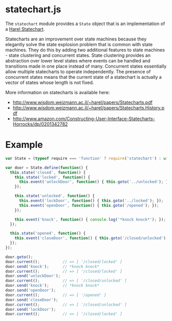 # statechart.js

The `statechart` module provides a `State` object that is an implementation
of a [Harel Statechart](http://en.wikipedia.org/wiki/State_diagram#Harel_statechart).

Statecharts are an improvement over state machines because they elegantly
solve the state explosion problem that is common with state machines. They do
this by adding two additional features to state machines - state clustering
and concurrent states. State clustering provides an abstraction over lower
level states where events can be handled and transitions made in one place
instead of many. Concurrent states essentially allow multiple statecharts to
operate independently. The presence of concurrent states means that the
current state of a statechart is actually a vector of states whose length is
not fixed.

More information on statecharts is available here:

* http://www.wisdom.weizmann.ac.il/~harel/papers/Statecharts.pdf
* http://www.wisdom.weizmann.ac.il/~harel/papers/Statecharts.History.pdf
* http://www.amazon.com/Constructing-User-Interface-Statecharts-Horrocks/dp/0201342782

# Example

```javascript
var State = (typeof require === 'function' ? require('statechart') : window.statechart).State;

var door = State.define(function() {
  this.state('closed', function() {
    this.state('locked', function() {
      this.event('unlockDoor', function() { this.goto('../unlocked'); });
    });

    this.state('unlocked', function() {
      this.event('lockDoor', function() { this.goto('../locked'); });
      this.event('openDoor', function() { this.goto('/opened'); });
    });

    this.event('knock', function() { console.log('*knock knock*'); });
  });

  this.state('opened', function() {
    this.event('closeDoor', function() { this.goto('/closed/unlocked'); });
  });
});

door.goto();
door.current();          // => [ '/closed/locked' ]
door.send('knock');      // *knock knock*
door.current();          // => [ '/closed/locked' ]
door.send('unlockDoor');
door.current();          // => [ '/closed/unlocked' ]
door.send('knock');      // *knock knock*
door.send('openDoor');
door.current();          // => [ '/opened' ]
door.send('closeDoor');
door.current();          // => [ '/closed/unlocked' ]
door.send('lockDoor');
door.current();          // => [ '/closed/locked' ]
```

